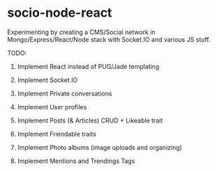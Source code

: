 # socio-node-react
Experimenting by creating a CMS/Social network in Mongo/Express/React/Node stack with Socket.IO and various JS stuff.

TODO:
1. Implement React instead of PUG/Jade templating

2. Implement Socket.IO

3. Implement Private conversations

4. Implement User profiles

5. Implement Posts (& Articles) CRUD + Likeable trait

6. Implement Friendable traits

5. Implement Photo albums (image uploads and organizing)

8. Implement Mentions and Trendings Tags
	
